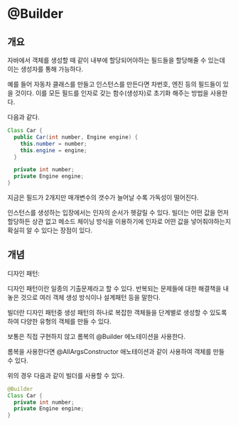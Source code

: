 # @Builder

## 개요

자바에서 객체를 생성할 때 같이 내부에 할당되어야하는 필드들을 할당해줄 수 있는데 이는 생성자를 통해 가능하다.

예를 들어 자동차 클래스를 만들고 인스턴스를 만든다면 차번호, 엔진 등의 필드들이 있을 것이다. 이를 모든 필드를 인자로 갖는 함수(생성자)로 초기화 해주는 방법을 사용한다.

다음과 같다.

```java
Class Car {
  public Car(int number, Engine engine) {
    this.number = number;
    this.engine = engine;
  }

  private int number;
  private Engine engine;
}
```

지금은 필드가 2개지만 매개변수의 갯수가 늘어날 수록 가독성이 떨어진다. 

인스턴스를 생성하는 입장에서는 인자의 순서가 헷갈릴 수 있다. 빌더는 어떤 값을 먼저 할당하든 상관 없고 메소드 체이닝 방식을 이용하기에 인자로 어떤 값을 넣어줘야하는지 확실히 알 수 있다는 장점이 있다.

## 개념

디자인 패턴:

디자인 패턴이란 일종의 기출문제라고 할 수 있다. 반복되는 문제들에 대한 해결책을 내놓은 것으로 여러 객체 생성 방식이나 설계패턴 등을 말한다.

빌더란 디자인 패턴중 생성 패턴의 하나로 복잡한 객체들을 단계별로 생성할 수 있도록 하여 다양한 유형의 객체를 만들 수 있다.

보통은 직접 구현하지 않고 롬복의 @Builder 에노테이션을 사용한다.

롬복을 사용한다면 @AllArgsConstructor 애노테이션과 같이 사용하여 객체를 만들 수 있다.

위의 경우 다음과 같이 빌더를 사용할 수 있다.

```java
@Builder
Class Car {
  private int number;
  private Engine engine;
}
```